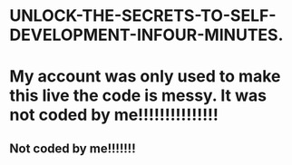 # UNLOCK-THE-SECRETS-TO-SELF-DEVELOPMENT-INFOUR-MINUTES. 
<h1>My account was only used to make this live the code is messy. It was not coded by me!!!!!!!!!!!!!!!</h1>
<h2> Not coded by me!!!!!!! </h2>
